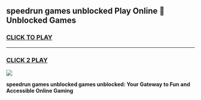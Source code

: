 
## speedrun games unblocked Play Online 👋 Unblocked Games
<h3>
<a href="https://premium.freeplayer.one?title=speedrun_games_unblocked&ref=19F">CLICK TO PLAY</a></h3>
<hr>

<h3>
<a href="https://premium.freeplayer.one?title=speedrun_games_unblocked&ref=19F">CLICK 2 PLAY</a>
  
</h3>

<a href="https://premium.freeplayer.one?title=speedrun_games_unblocked&ref=19F"><img src="https://clearcache.store/games.png"></a>


**speedrun games unblocked games unblocked: Your Gateway to Fun and Accessible Online Gaming**
